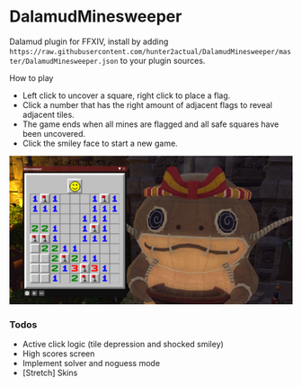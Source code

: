 # DalamudMinesweeper

Dalamud plugin for FFXIV, install by adding `https://raw.githubusercontent.com/hunter2actual/DalamudMinesweeper/master/DalamudMinesweeper.json` to your plugin sources.

How to play
- Left click to uncover a square, right click to place a flag.
- Click a number that has the right amount of adjacent flags to reveal adjacent tiles.
- The game ends when all mines are flagged and all safe squares have been uncovered.
- Click the smiley face to start a new game.


![Minesweeper plugin screenshot](/images/screenshot.png?raw=true "Minesweeper plugin screenshot")

### Todos
- Active click logic (tile depression and shocked smiley)
- High scores screen
- Implement solver and noguess mode
- [Stretch] Skins
